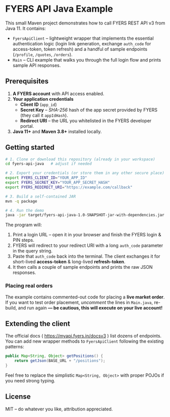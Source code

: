 # FYERS API Java Example

This small Maven project demonstrates how to call FYERS REST API v3 from Java 11.
It contains:

* `FyersApiClient` – lightweight wrapper that implements the essential authentication logic (login link generation, exchange `auth_code` for access-token, token refresh) and a handful of sample endpoints (`/profile`, `/quotes`, `/orders`).
* `Main` – CLI example that walks you through the full login flow and prints sample API responses.

## Prerequisites

1. **A FYERS account** with API access enabled.
2. **Your application credentials**
   * **Client ID** (`app_id`)
   * **Secret Key** – *SHA-256* hash of the app secret provided by FYERS (they call it `appIdHash`).
   * **Redirect URI** – the URL you whitelisted in the FYERS developer portal.
3. **Java 11+** and **Maven 3.8+** installed locally.

## Getting started

```bash
# 1. Clone or download this repository (already in your workspace)
cd fyers-api-java   # adjust if needed

# 2. Export your credentials (or store them in any other secure place)
export FYERS_CLIENT_ID="YOUR_APP_ID"
export FYERS_SECRET_KEY="YOUR_APP_SECRET_HASH"
export FYERS_REDIRECT_URI="https://example.com/callback"

# 3. Build a self-contained JAR
mvn -q package

# 4. Run the demo
java -jar target/fyers-api-java-1.0-SNAPSHOT-jar-with-dependencies.jar
```

The program will:

1. Print a login URL – open it in your browser and finish the FYERS login & PIN steps.
2. FYERS will redirect to your redirect URI with a long `auth_code` parameter in the query string.
3. Paste that `auth_code` back into the terminal. The client exchanges it for short-lived **access-token** & long-lived **refresh-token**.
4. It then calls a couple of sample endpoints and prints the raw JSON responses.

### Placing real orders

The example contains commented-out code for placing a **live market order**. If you want to test order placement, *uncomment* the lines in `Main.java`, re-build, and run again **— be cautious, this will execute on your live account!**

## Extending the client

The official docs ( https://myapi.fyers.in/docsv3 ) list dozens of endpoints. You can add new wrapper methods to `FyersApiClient` following the existing patterns:

```java
public Map<String, Object> getPositions() {
    return getJson(BASE_URL + "/positions");
}
```

Feel free to replace the simplistic `Map<String, Object>` with proper POJOs if you need strong typing.

## License

MIT – do whatever you like, attribution appreciated.
